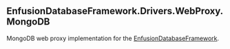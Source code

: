 ## EnfusionDatabaseFramework.Drivers.WebProxy.MongoDB

MongoDB web proxy implementation for the [EnfusionDatabaseFramework](https://github.com/Arkensor/EnfusionDatabaseFramework).
